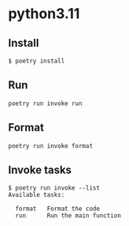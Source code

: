 # python3.11

## Install

```shell
$ poetry install
```

## Run

```shell
poetry run invoke run
```

## Format

```shell
poetry run invoke format
```

## Invoke tasks

```
$ poetry run invoke --list
Available tasks:

  format   Format the code
  run      Run the main function
```
